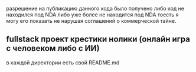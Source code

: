 разрешение на публикацию данного кода было получено либо код не находился под NDA либо уже более не находится под NDA тоесть я могу его показать не нарушая соглашений о коммерческой тайне.

## fullstack проект крестики нолики (онлайн игра с человеком либо с ИИ)
в каждой директории есть свой README.md